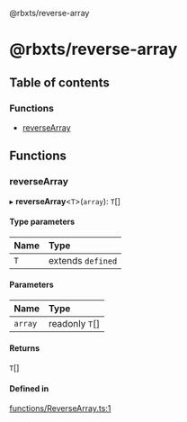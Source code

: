 @rbxts/reverse-array

# @rbxts/reverse-array

## Table of contents

### Functions

- [reverseArray](README.md#reversearray)

## Functions

### reverseArray

▸ **reverseArray**<`T`\>(`array`): `T`[]

#### Type parameters

| Name | Type |
| :------ | :------ |
| `T` | extends `defined` |

#### Parameters

| Name | Type |
| :------ | :------ |
| `array` | readonly `T`[] |

#### Returns

`T`[]

#### Defined in

[functions/ReverseArray.ts:1](https://github.com/Bytebit-Org/roblox-ReverseArray/blob/f70602d/src/functions/ReverseArray.ts#L1)
